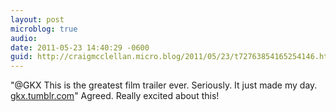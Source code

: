 ```yaml
---
layout: post
microblog: true
audio: 
date: 2011-05-23 14:40:29 -0600
guid: http://craigmcclellan.micro.blog/2011/05/23/t72763854165254146.html
---
```

"@GKX This is the greatest film trailer ever. Seriously. It just made my day. [gkx.tumblr.com](http://gkx.tumblr.com/)"  Agreed.  Really excited about this!
